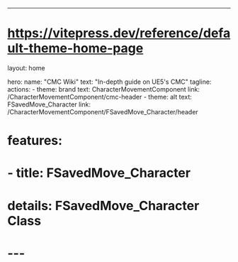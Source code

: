 ---
# https://vitepress.dev/reference/default-theme-home-page
layout: home

hero:
  name: "CMC Wiki"
  text: "In-depth guide on UE5's CMC"
  tagline: 
  actions:
    - theme: brand
      text: CharacterMovementComponent
      link: /CharacterMovementComponent/cmc-header
    - theme: alt
      text: FSavedMove_Character
      link: /CharacterMovementComponent/FSavedMove_Character/header

# features:
#   - title: FSavedMove_Character
#     details: FSavedMove_Character Class
# ---

